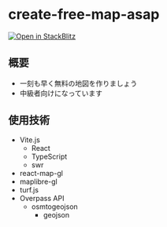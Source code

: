 # create-free-map-asap

<a href="https://stackblitz.com/~/github/yuiseki/create-free-map-asap">
  <img
    alt="Open in StackBlitz"
    src="https://developer.stackblitz.com/img/open_in_stackblitz.svg"
  />
</a>

## 概要

- 一刻も早く無料の地図を作りましょう
- 中級者向けになっています

## 使用技術

- Vite.js
  - React
  - TypeScript
  - swr
- react-map-gl
- maplibre-gl
- turf.js
- Overpass API
  - osmtogeojson
    - geojson
